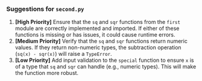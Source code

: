 ### Suggestions for `second.py`

1. **[High Priority]** Ensure that the `sq` and `sqr` functions from the `first` module are correctly implemented and imported. If either of these functions is missing or has issues, it could cause runtime errors.
2. **[Medium Priority]** Verify that the `sq` and `sqr` functions return numeric values. If they return non-numeric types, the subtraction operation (`sq(x) - sqr(x)`) will raise a `TypeError`.
3. **[Low Priority]** Add input validation to the `special` function to ensure `x` is of a type that `sq` and `sqr` can handle (e.g., numeric types). This will make the function more robust.

